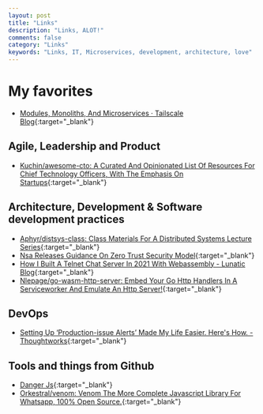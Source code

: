 ```yaml
---
layout: post
title: "Links"
description: "Links, ALOT!"
comments: false
category: "Links"
keywords: "Links, IT, Microservices, development, architecture, love"
---
```

<!-- markdownlint-disable MD033 MD020 MD025-->
# My favorites<a name="favorites"></a>

- [Modules, Monoliths, And Microservices · Tailscale Blog](https://tailscale.com/blog/modules-monoliths-and-microservices/){:target="_blank"}

## Agile, Leadership and Product<a name="agile"></a>

- [Kuchin/awesome-cto: A Curated And Opinionated List Of Resources For Chief Technology Officers, With The Emphasis On Startups](https://github.com/kuchin/awesome-cto){:target="_blank"}

## Architecture, Development & Software development practices <a name="development"></a>

- [Aphyr/distsys-class: Class Materials For A Distributed Systems Lecture Series](https://github.com/aphyr/distsys-class){:target="_blank"}
- [Nsa Releases Guidance On Zero Trust Security Model](https://us-cert.cisa.gov/ncas/current-activity/2021/02/26/nsa-releases-guidance-zero-trust-security-model){:target="_blank"}
- [How I Built A Telnet Chat Server In 2021 With Webassembly - Lunatic Blog](https://lunatic.solutions/blog/lunatic-chat/){:target="_blank"}
- [Nlepage/go-wasm-http-server: Embed Your Go Http Handlers In A Serviceworker And Emulate An Http Server!](https://github.com/nlepage/go-wasm-http-server){:target="_blank"}

## DevOps<a name="devops"></a>

 - [Setting Up ‘Production-issue Alerts’ Made My Life Easier. Here's How. - Thoughtworks](https://www.thoughtworks.com/insights/blog/setting-production-issue-alerts-has-made-my-life-easier-heres-how){:target="_blank"}

## Tools and things from Github <a name="tools"></a>

- [Danger Js](https://danger.systems/js/){:target="_blank"}
- [Orkestral/venom: Venom The More Complete Javascript Library For Whatsapp, 100% Open Source.](https://github.com/orkestral/venom){:target="_blank"}